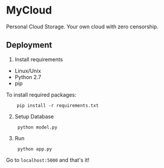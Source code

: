 MyCloud
=======

Personal Cloud Storage. Your own cloud with zero censorship.

## Deployment

1. Install requirements

  * Linux/Unix
  * Python 2.7
  * pip 
 
 
  To install required packages: 
    
        pip install -r requirements.txt

2. Setup Database

        python model.py
        
3. Run

        python app.py
    

Go to `localhost:5000` and that's it!
